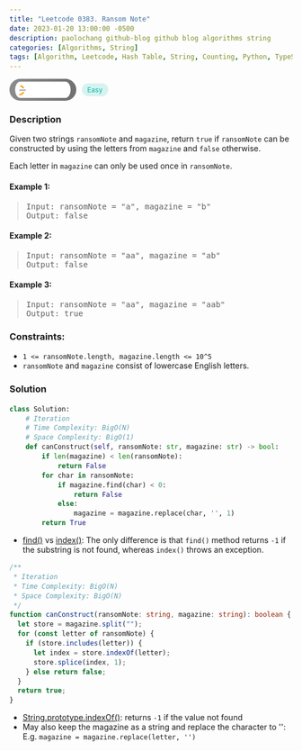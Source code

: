 ```yaml
---
title: "Leetcode 0383. Ransom Note"
date: 2023-01-20 13:00:00 -0500
description: paolochang github-blog github blog algorithms string
categories: [Algorithms, String]
tags: [Algorithm, Leetcode, Hash Table, String, Counting, Python, TypeScript]
---
```


<style type='text/css'>
blockquote {
  margin-left: 14px;
}
img {
  left: 0 !important;
  transform: none !important;
  -webkit-transform: none !important;
}
[class*="summary"] {
  display: none;
}
[class*="header"] {
  display: flex;
  flex-direction: row;
  align-items: center;
  gap: 10px;
}
[class*="leet_logo"] {
  height: 29px;
  padding: 5px 10px;
  border-radius: 21px;
  background-color: #f7f7f7;
  background: linear-gradient(90deg, rgba(80,80,80,0.65) 0%, rgba(36,36,36,0.65) 100%);
}
[class*="easy"] {
  color: #00B8A3;
  font-size: 12px;
  padding: 4px 10px;
  border-radius: 21px;
  background-color: rgba(0, 184, 163, 0.15);
}
[class*="medium"] {
  color: #FFC01E;
  font-size: 12px;
  padding: 4px 10px;
  border-radius: 21px;
  background-color: #FFC01E26;
}
</style>

<div class=summary>
  Given two strings `ransomNote` and `magazine`, return `true` if `ransomNote` can be constructed by using the letters from `magazine` and `false` otherwise.
  
  Each letter in `magazine` can only be used once in `ransomNote`.
</div>

<div id=header class=header>
  <img class=leet_logo src="/assets/img/leetcode_logo.png" alt="Leetcode" />
  <span class=easy>Easy</span>
</div>

### Description

Given two strings `ransomNote` and `magazine`, return `true` if `ransomNote` can be constructed by using the letters from `magazine` and `false` otherwise.

Each letter in `magazine` can only be used once in `ransomNote`.

#### Example 1:

> <pre>
> Input: ransomNote = "a", magazine = "b"
> Output: false
> </pre>

#### Example 2:

> <pre>
> Input: ransomNote = "aa", magazine = "ab"
> Output: false
> </pre>

#### Example 3:

> <pre>
> Input: ransomNote = "aa", magazine = "aab"
> Output: true
> </pre>

### Constraints:

- `1 <= ransomNote.length, magazine.length <= 10^5`
- `ransomNote` and `magazine` consist of lowercase English letters.

### Solution

```py
class Solution:
    # Iteration
    # Time Complexity: BigO(N)
    # Space Complexity: BigO(1)
    def canConstruct(self, ransomNote: str, magazine: str) -> bool:
        if len(magazine) < len(ransomNote):
            return False
        for char in ransomNote:
            if magazine.find(char) < 0:
                return False
            else:
                magazine = magazine.replace(char, '', 1)
        return True
```

- [find()](https://docs.python.org/3/library/stdtypes.html#str.find) vs [index()](https://docs.python.org/3/library/stdtypes.html#str.index): The only difference is that `find()` method returns `-1` if the substring is not found, whereas `index()` throws an exception.

```ts
/**
 * Iteration
 * Time Complexity: BigO(N)
 * Space Complexity: BigO(N)
 */
function canConstruct(ransomNote: string, magazine: string): boolean {
  let store = magazine.split("");
  for (const letter of ransomNote) {
    if (store.includes(letter)) {
      let index = store.indexOf(letter);
      store.splice(index, 1);
    } else return false;
  }
  return true;
}
```

- [String.prototype.indexOf()](https://developer.mozilla.org/en-US/docs/Web/JavaScript/Reference/Global_Objects/String/indexOf): returns `-1` if the value not found
- May also keep the magazine as a string and replace the character to '': <br/>
  E.g. `magazine = magazine.replace(letter, '')`

<script>
  const anchor = document.getElementById("header").querySelector("a");
  anchor.classList.remove("popup");
  anchor.style.cursor = "pointer";
  anchor.setAttribute("target", "_black");
  anchor.setAttribute("href", "https://leetcode.com/problems/ransom-note/");
</script>
